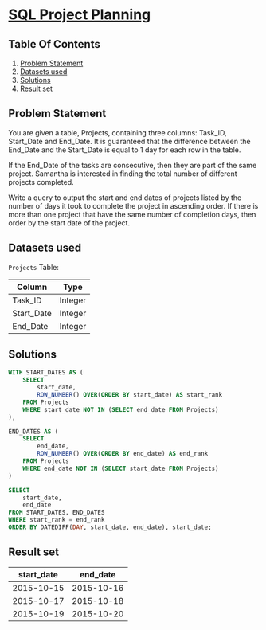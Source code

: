 # [SQL Project Planning](https://www.hackerrank.com/challenges/sql-projects/)

## Table Of Contents
1. [Problem Statement]()
2. [Datasets used]()
3. [Solutions]()
4. [Result set]()

## Problem Statement

You are given a table, Projects, containing three columns: Task_ID, Start_Date and End_Date. It is guaranteed that the difference between the End_Date and the Start_Date is equal to 1 day for each row in the table.

If the End_Date of the tasks are consecutive, then they are part of the same project. Samantha is interested in finding the total number of different projects completed.

Write a query to output the start and end dates of projects listed by the number of days it took to complete the project in ascending order. If there is more than one project that have the same number of completion days, then order by the start date of the project.

## Datasets used

```Projects``` Table:

| Column     | Type    |
| ---------- | ------- |
| Task_ID    | Integer |
| Start_Date | Integer |
| End_Date   | Integer |

## Solutions

```sql
WITH START_DATES AS (
    SELECT
        start_date,
        ROW_NUMBER() OVER(ORDER BY start_date) AS start_rank 
    FROM Projects
    WHERE start_date NOT IN (SELECT end_date FROM Projects)
),

END_DATES AS (
    SELECT
        end_date,
        ROW_NUMBER() OVER(ORDER BY end_date) AS end_rank 
    FROM Projects
    WHERE end_date NOT IN (SELECT start_date FROM Projects)
)

SELECT
    start_date,
    end_date
FROM START_DATES, END_DATES
WHERE start_rank = end_rank
ORDER BY DATEDIFF(DAY, start_date, end_date), start_date;
```

## Result set

| start_date | end_date   |
| ---------- | ---------- |
| 2015-10-15 | 2015-10-16 |
| 2015-10-17 | 2015-10-18 |
| 2015-10-19 | 2015-10-20 |